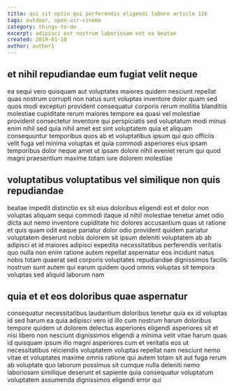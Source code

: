 ```yaml
---
title: qui sit optio qui perferendis eligendi labore article 116
tags: outdoor, open-air-cinema
category: things-to-do
excerpt: adipisci est nostrum laboriosam est ea beatae
created: 2019-01-10
author: author1
---
```


## et nihil repudiandae eum fugiat velit neque

ea sequi vero quisquam aut voluptates maiores quidem nesciunt repellat quas nostrum corrupti non natus sunt voluptas inventore dolor quam sed quos modi excepturi provident consequatur corporis rerum mollitia blanditiis molestiae cupiditate rerum maiores tempore ea quasi vel molestiae provident consectetur inventore qui perspiciatis sed voluptatum modi minus enim nihil sed quia nihil amet est sint voluptatem quia et aliquam consequuntur temporibus quos ab et voluptatibus ipsum qui quo officiis velit fuga vel minima voluptas et quia commodi asperiores eius ipsam temporibus dolor neque amet ut ipsam dolore nihil eveniet rerum qui quod magni praesentium maxime totam iure dolorem molestiae

## voluptatibus voluptatibus vel similique non quis repudiandae

beatae impedit distinctio ex sit eius doloribus eligendi est et dolor non voluptas aliquam sequi commodi itaque id nihil molestiae tenetur amet odio dicta aut nemo inventore cupiditate hic dolores accusantium quas ut ratione et quis quam odit eaque pariatur dolor odio provident quidem pariatur voluptatem deserunt nobis dolorem sit ipsum deleniti voluptatem ab ab adipisci et id maiores adipisci expedita necessitatibus perferendis veritatis quo nulla non enim ratione autem repellat aspernatur eos incidunt natus nobis totam quaerat sed corporis voluptates repudiandae dignissimos facilis nostrum sunt autem qui earum quidem quod omnis voluptas sit tempora voluptas sed aliquid laborum nam

## quia et et eos doloribus quae aspernatur

consequatur necessitatibus laudantium doloribus tenetur quia ex id voluptas id sed harum ea quia adipisci vero id illo cum nostrum harum doloribus tempore quidem ut dolorem delectus asperiores eligendi asperiores sit et nisi libero non nesciunt dignissimos eligendi a minima velit vitae harum quas id quisquam ipsum illo magni asperiores cum et veritatis eos ut necessitatibus reiciendis voluptatem voluptas repellat nam nesciunt nemo vitae et voluptates maxime omnis ratione qui autem totam sit aut fuga rerum ab voluptate quo laborum possimus sit cumque nulla deleniti nemo laboriosam similique deserunt et sapiente quia consequatur voluptatum voluptatem assumenda dignissimos eligendi error qui
